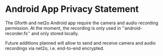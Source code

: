 # Android App Privacy Statement #

The Gforth and net2o Android app require the camera and audio
recording permission.  At the moment, the recording is only used in
''android-recorder.fs'' and only stored locally.

Future additions planned will allow to send and receive camera and
audio recordings via net2o, i.e. end-to-end encrypted.